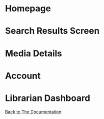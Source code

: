 # Homepage

# Search Results Screen

# Media Details

# Account

# Librarian Dashboard

  [Back to The Documentation](https://github.com/jonnyblevins/TWCSkillsAssessment/blob/main/3_The_Documentation/3_The_Documentation.md)